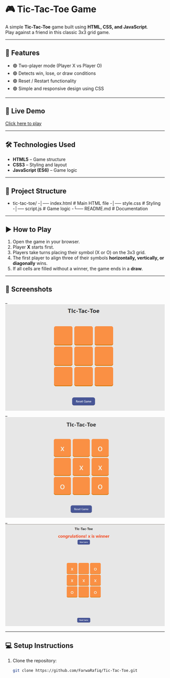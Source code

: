 
# 🎮 Tic-Tac-Toe Game

A simple **Tic-Tac-Toe** game built using **HTML, CSS, and JavaScript**.  
Play against a friend in this classic 3x3 grid game.

---

## 📌 Features
- 🟢 Two-player mode (Player X vs Player O)  
- 🟢 Detects win, lose, or draw conditions  
- 🟢 Reset / Restart functionality  
- 🟢 Simple and responsive design using CSS  

---

## 🚀 Live Demo
[Click here to play](http://127.0.0.1:5500/Tic-Tac-Toe/) <!-- Replace `#` with your live demo link if hosted -->

---

## 🛠️ Technologies Used
- **HTML5** – Game structure  
- **CSS3** – Styling and layout  
- **JavaScript (ES6)** – Game logic  

---

## 📂 Project Structure

- tic-tac-toe/
-│── index.html # Main HTML file
-│── style.css # Styling
-│── script.js # Game logic
-└── README.md # Documentation


---

## ▶️ How to Play
1. Open the game in your browser.  
2. Player **X** starts first.  
3. Players take turns placing their symbol (X or O) on the 3x3 grid.  
4. The first player to align three of their symbols **horizontally, vertically, or diagonally** wins.  
5. If all cells are filled without a winner, the game ends in a **draw**.  

---

## 📸 Screenshots
_ ![alt text](screenshorts/image.png)
_ ![alt text](screenshorts/image-1.png)
_ ![alt text](screenshorts/image-2.png)

---

## 💻 Setup Instructions
1. Clone the repository:
   ```bash
   git clone https://github.com/FarwaRafiq/Tic-Tac-Toe.git
